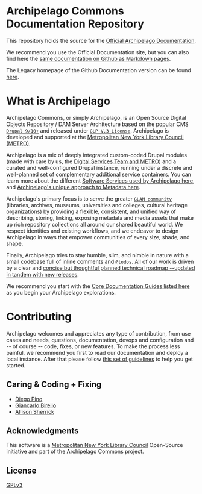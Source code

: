 # Archipelago Commons Documentation Repository

This repository holds the source for the [Official Archipelago Documentation](https://docs.archipelago.nyc).

We recommend you use the Official Documentation site, but you can also find here the [same documentation on Github as Markdown pages](docs/).

The Legacy homepage of the Github Documentation version can be found [here](docs/legacyreadme.md).

# What is Archipelago

Archipelago Commons, or simply Archipelago, is an Open Source Digital Objects Repository / DAM Server Architecture based on the popular CMS [`Drupal 9/10+`](https://www.drupal.org) and released under [`GLP V.3 License`](https://www.gnu.org/licenses/gpl-3.0.txt). Archipelago is developed and supported at the [Metropolitan New York Library Council (METRO)](https://metro.org).

Archipelago is a mix of deeply integrated custom-coded Drupal modules (made with care by us, the [Digital Services Team and METRO](https://metro.org/digital-services)) and a curated and well-configured Drupal instance, running under a discrete and well-planned set of complementary additional service containers. You can learn more about the different [Software Services used by Archipelago here](devops.md), and [Archipelago's unique approach to Metadata here](metadatainarchipelago.md).

Archipelago's primary focus is to serve the greater [`GLAM community`](https://en.wikipedia.org/wiki/GLAM_(industry_sector)) (libraries, archives, museums, universities and colleges, cultural heritage organizations) by providing a flexible, consistent, and unified way of describing, storing, linking, exposing metadata and media assets that make up rich repository collections all around our shared beautiful world. We respect identities and existing workflows, and we endeavor to design Archipelago in ways that empower communities of every size, shade, and shape.

Finally, Archipelago tries to stay humble, slim, and nimble in nature with a small codebase full of inline comments and `@todos`. All of our work is driven by a clear and [concise but thoughtful planned technical roadmap --updated in tandem with new releases](https://github.com/esmero/archipelago-deployment/issues/269).

We recommend you start with the [Core Documentation Guides listed here](101_guides_list.md) as you begin your Archipelago explorations. 

# Contributing
Archipelago welcomes and appreciates any type of contribution, from use cases and needs, questions, documentation, devops and configuration and -- of course -- code, fixes, or new features. To make the process less painful, we recommend you first to read our documentation and deploy a local instance. After that please follow [this set of guidelines](docs/giveortake.md) to help you get started.

## Caring & Coding + Fixing
* [Diego Pino](https://github.com/DiegoPino)
* [Giancarlo Birello](https://github.com/giancarlobi)
* [Allison Sherrick](https://github.com/alliomeria)

## Acknowledgments
This software is a [Metropolitan New York Library Council](https://metro.org) Open-Source initiative and part of the Archipelago Commons project.

## License
[GPLv3](http://www.gnu.org/licenses/gpl-3.0.txt)


